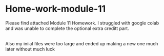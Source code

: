 # Home-work-module-11

Please find attached Module 11 Homework. 
I struggled with google colab and was unable to complete the optional extra creditt part.
<br><br>

Also my iniial files were too large and ended up making a new one much later without much luck
